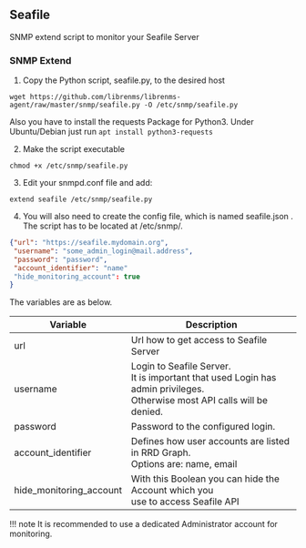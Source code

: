 
## Seafile

SNMP extend script to monitor your Seafile Server

### SNMP Extend

1. Copy the Python script, seafile.py, to the desired host
```
wget https://github.com/librenms/librenms-agent/raw/master/snmp/seafile.py -O /etc/snmp/seafile.py
```

Also you have to install the requests Package for Python3.
Under Ubuntu/Debian just run `apt install python3-requests`

2. Make the script executable
```
chmod +x /etc/snmp/seafile.py
```

3. Edit your snmpd.conf file and add:
```
extend seafile /etc/snmp/seafile.py
```

4. You will also need to create the config file, which is named
seafile.json . The script has to be located at /etc/snmp/.

```json
{"url": "https://seafile.mydomain.org",
 "username": "some_admin_login@mail.address",
 "password": "password",
 "account_identifier": "name"
 "hide_monitoring_account": true
}
```

The variables are as below.

| Variable | Description |
| --- | --- |
| url | Url how to get access to Seafile Server |
| username | Login to Seafile Server.<br>It is important that used Login has admin privileges.<br>Otherwise most API calls will be denied. |
| password | Password to the configured login. |
| account_identifier | Defines how user accounts are listed in RRD Graph.<br>Options are: name, email |
| hide_monitoring_account | With this Boolean you can hide the Account which you<br>use to access Seafile API |

!!! note
    It is recommended to use a dedicated Administrator account for monitoring.

